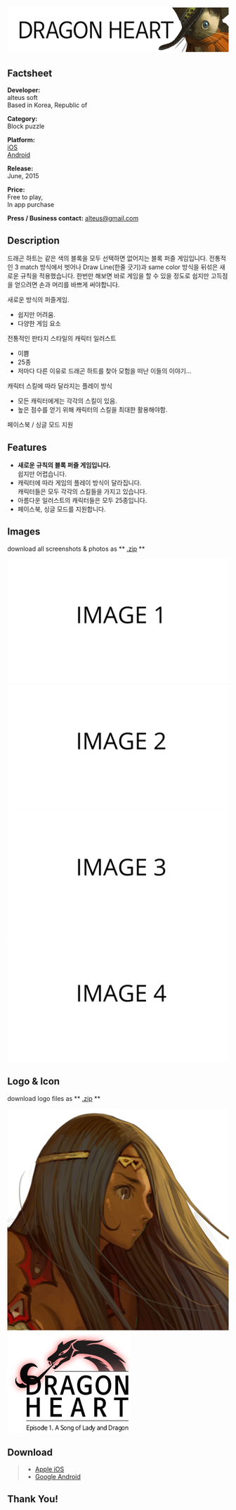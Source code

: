 # ![alteus soft](../../assets/images/headerDragonHeart.png)

## Factsheet

**Developer:**  
alteus soft  
Based in Korea, Republic of

**Category:**  
Block puzzle

**Platform:**  
[iOS][dnIos]  
[Android][dnAndroid]

**Release:**  
June, 2015

**Price:**  
Free to play,  
In app purchase

**Press / Business contact:**
[alteus@gmail.com][contact]

## Description

드래곤 하트는 같은 색의 블록을 모두 선택하면 없어지는 블록 퍼즐 게임입니다.
전통적인 3 match 방식에서 벗어나 Draw Line(한줄 긋기)과 same color 방식을 뒤섞은 새로운 규칙을
적용했습니다.
한번만 해보면 바로 게임을 할 수 있을 정도로 쉽지만 고득점을 얻으려면 손과 머리를 바쁘게 써야합니다.


새로운 방식의 퍼즐게임.
- 쉽지만 어려움.
- 다양한 게임 요소


전통적인 판타지 스타일의 캐릭터 일러스트
- 이쁨
- 25종
- 저마다 다른 이유로 드래곤 하트를 찾아 모험을 떠난 이들의 이야기...


캐릭터 스킬에 따라 달라지는 플레이 방식
- 모든 캐릭터에게는 각각의 스킬이 있음.
- 높은 점수를 얻기 위해 캐릭터의 스킬을 최대한 활용해야함.

페이스북 / 싱글 모드 지원






## Features

* **새로운 규칙의 블록 퍼즐 게임입니다.**    
쉽지만 어렵습니다.
* 캐릭터에 따라 게임의 플레이 방식이 달라집니다.  
캐릭터들은 모두 각각의 스킬들을 가지고 있습니다.
* 아름다운 일러스트의 캐릭터들은 모두 25종입니다.  
* 페이스북, 싱글 모드를 지원합니다.

## Images

download all screenshots & photos as ** [.zip](../../assets/images/images.zip "Images zip") **

[![image_01_name](../../assets/images/image_01.png)](../../assets/images/image_01.png)
[![image_02_name](../../assets/images/image_02.png)](../../assets/images/image_02.png)
[![image_03_name](../../assets/images/image_03.png)](../../assets/images/image_03.png)
[![image_04_name](../../assets/images/image_04.png)](../../assets/images/image_04.png)

## Logo & Icon

download logo files as ** [.zip](../../assets/images/logoDragonHeart.zip "Logo & Icon zip") **

[![icon](../../assets/images/iconDragonHeart.png)](../../assets/images/iconDragonHeart.png "Icon")
[![logo](../../assets/images/logoDragonHeart.png)](../../assets/images/logoDragonHeart.png "Logo")

## Download

> * [Apple iOS][dnIos]
> * [Google Android][dnAndroid]

## Thank You!

<!--- =====================================================================  -->
<!--- Referenced links -->

[homepage]: http://companydomain.com "Company Name"

[contact]: mailto:alteus@gmail.com

[dnIos]: https://dragonheart.parseapp.com
[dnAndroid]: https://dragonheart.parseapp.com

<!--- Social -->

[twitter]: https://twitter.com/companyname
[facebook]: https://facebook.com/companyname
[skype]: callto:companyskypename

<!--- Projects  -->

[Korean]: projects/DragonHeart_KR/
